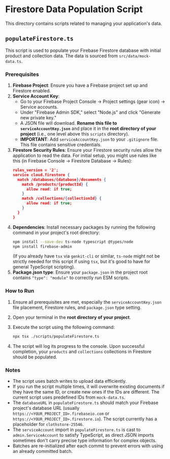 
# Firestore Data Population Script

This directory contains scripts related to managing your application's data.

## `populateFirestore.ts`

This script is used to populate your Firebase Firestore database with initial product and collection data. The data is sourced from `src/data/mock-data.ts`.

### Prerequisites

1.  **Firebase Project**: Ensure you have a Firebase project set up and Firestore enabled.
2.  **Service Account Key**:
    *   Go to your Firebase Project Console -> Project settings (gear icon) -> Service accounts.
    *   Under "Firebase Admin SDK," select "Node.js" and click "Generate new private key."
    *   A JSON file will download. **Rename this file to `serviceAccountKey.json`** and place it in the **root directory of your project** (i.e., one level above this `scripts` directory).
    *   **IMPORTANT**: Add `serviceAccountKey.json` to your `.gitignore` file. This file contains sensitive credentials.
3.  **Firestore Security Rules**:
    Ensure your Firestore security rules allow the application to read the data. For initial setup, you might use rules like this (in Firebase Console -> Firestore Database -> Rules):
    ```json
    rules_version = '2';
    service cloud.firestore {
      match /databases/{database}/documents {
        match /products/{productId} {
          allow read: if true;
        }
        match /collections/{collectionId} {
          allow read: if true;
        }
      }
    }
    ```
4.  **Dependencies**: Install necessary packages by running the following command in your project's root directory:
    ```bash
    npm install --save-dev ts-node typescript @types/node
    npm install firebase-admin
    ```
    (If you already have `tsx` via `genkit-cli` or similar, `ts-node` might not be strictly needed for this script if using `tsx`, but it's good to have for general TypeScript scripting).
5.  **Package.json type**: Ensure your `package.json` in the project root contains `"type": "module"` to correctly run ESM scripts.

### How to Run

1.  Ensure all prerequisites are met, especially the `serviceAccountKey.json` file placement, Firestore rules, and `package.json` type setting.
2.  Open your terminal in the **root directory of your project**.
3.  Execute the script using the following command:

    ```bash
    npx tsx ./scripts/populateFirestore.ts
    ```

4.  The script will log its progress to the console. Upon successful completion, your `products` and `collections` collections in Firestore should be populated.

### Notes

*   The script uses batch writes to upload data efficiently.
*   If you run the script multiple times, it will overwrite existing documents if they have the same ID, or create new ones if the IDs are different. The current script uses predefined IDs from `mock-data.ts`.
*   The `databaseURL` in `populateFirestore.ts` should match your Firebase project's database URL (usually `https://<YOUR_PROJECT_ID>.firebaseio.com` or `https://<YOUR_PROJECT_ID>.firestore.io`). The script currently has a placeholder for `clothstore-25546`.
*   The `serviceAccount` import in `populateFirestore.ts` is cast to `admin.ServiceAccount` to satisfy TypeScript, as direct JSON imports sometimes don't carry precise type information for complex objects.
*   Batches are re-initialized after each commit to prevent errors with using an already committed batch.

